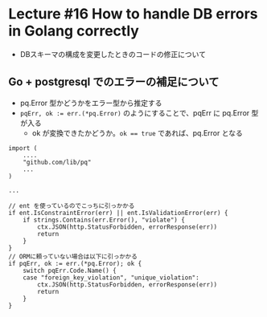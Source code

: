 # Lecture #16 How to handle DB errors in Golang correctly

- DBスキーマの構成を変更したときのコードの修正について

## Go + postgresql でのエラーの補足について

- pq.Error 型かどうかをエラー型から推定する
- `pqErr, ok := err.(*pq.Error)` のようにすることで、pqErr に pq.Error 型が入る
  - ok が変換できたかどうか。`ok == true` であれば、pq.Error となる

```golang
import (
    ....
    "github.com/lib/pq"
    ...
)

...

// ent を使っているのでこっちに引っかかる
if ent.IsConstraintError(err) || ent.IsValidationError(err) {
    if strings.Contains(err.Error(), "violate") {
        ctx.JSON(http.StatusForbidden, errorResponse(err))
        return
    }
}
// ORMに頼っていない場合は以下に引っかかる
if pqErr, ok := err.(*pq.Error); ok {
    switch pqErr.Code.Name() {
    case "foreign_key_violation", "unique_violation":
        ctx.JSON(http.StatusForbidden, errorResponse(err))
        return
    }
}
```
